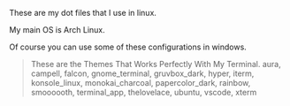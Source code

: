 These are my dot files that I use in linux.

My main OS is Arch Linux.

Of course you can use some of these configurations in windows.

> These are the Themes That Works Perfectly With My Terminal.
> aura, campell, falcon, gnome_terminal, gruvbox_dark, hyper, iterm, konsole_linux, monokai_charcoal, papercolor_dark, rainbow, smoooooth, terminal_app, thelovelace, ubuntu, vscode, xterm
